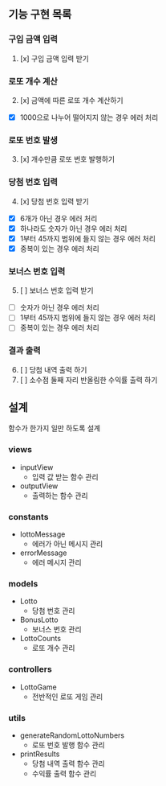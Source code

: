 ## 기능 구현 목록
### 구입 금액 입력
1. [x] 구입 금액 입력 받기
### 로또 개수 계산
2. [x] 금액에 따른 로또 개수 계산하기
- [x] 1000으로 나누어 떨어지지 않는 경우 에러 처리
### 로또 번호 발생
3. [x] 개수만큼 로또 번호 발행하기
### 당첨 번호 입력
4. [x] 당첨 번호 입력 받기
- [x] 6개가 아닌 경우 에러 처리
- [x] 하나라도 숫자가 아닌 경우 에러 처리
- [x] 1부터 45까지 범위에 들지 않는 경우 에러 처리
- [x] 중복이 있는 경우 에러 처리
### 보너스 번호 입력
5. [ ] 보너스 번호 입력 받기
- [ ] 숫자가 아닌 경우 에러 처리
- [ ] 1부터 45까지 범위에 들지 않는 경우 에러 처리
- [ ] 중복이 있는 경우 에러 처리
### 결과 출력
6. [ ] 당첨 내역 출력 하기
7. [ ] 소수점 둘째 자리 반올림한 수익률 출력 하기


## 설계
함수가 한가지 일만 하도록 설계
### views
- inputView
    - 입력 값 받는 함수 관리
- outputView
    - 출력하는 함수 관리

### constants
- lottoMessage
    - 에러가 아닌 메시지 관리
- errorMessage
    - 에러 메시지 관리

### models
- Lotto
    - 당첨 번호 관리
- BonusLotto
    - 보너스 번호 관리
- LottoCounts
    - 로또 개수 관리

### controllers
- LottoGame
    - 전반적인 로또 게임 관리

### utils
- generateRandomLottoNumbers
    - 로또 번호 발행 함수 관리
- printResults
    - 당첨 내역 출력 함수 관리
    - 수익률 출력 함수 관리